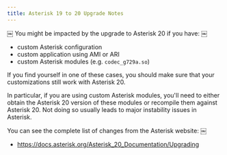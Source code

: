 ```yaml
---
title: Asterisk 19 to 20 Upgrade Notes
---
```


￼ You might be impacted by the upgrade to Asterisk 20 if you have: ￼

- custom Asterisk configuration
- custom application using AMI or ARI
- custom Asterisk modules (e.g. `codec_g729a.so`)

If you find yourself in one of these cases, you should make sure that your customizations still work
with Asterisk 20.

In particular, if you are using custom Asterisk modules, you'll need to either obtain the Asterisk
20 version of these modules or recompile them against Asterisk 20. Not doing so usually leads to
major instability issues in Asterisk.

You can see the complete list of changes from the Asterisk website: ￼

- <https://docs.asterisk.org/Asterisk_20_Documentation/Upgrading>
